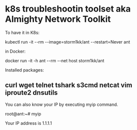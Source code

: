 # k8s troubleshootin toolset aka Almighty Network Toolkit

To have it in K8s:

kubectl run -it --rm --image=storm1kk/ant --restart=Never ant

in Docker:

docker run -it -h ant --rm --net host storm1kk/ant


Installed packages:

curl
wget
telnet
tshark
s3cmd
netcat
vim
iproute2
dnsutils
------
You can also know your IP by executing myip command.

root@ant:~# myip

Your IP address is 1.1.1.1